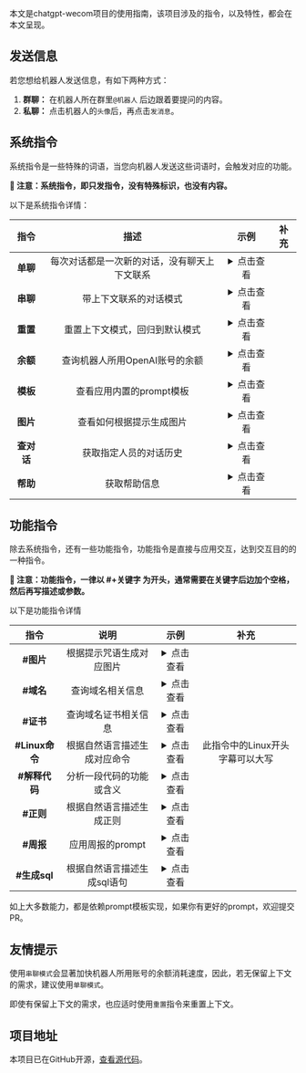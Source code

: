 本文是chatgpt-wecom项目的使用指南，该项目涉及的指令，以及特性，都会在本文呈现。

## 发送信息

若您想给机器人发送信息，有如下两种方式：

1. **群聊：** 在机器人所在群里`@机器人` 后边跟着要提问的内容。
2. **私聊：** 点击机器人的`头像`后，再点击`发消息`。

## 系统指令

系统指令是一些特殊的词语，当您向机器人发送这些词语时，会触发对应的功能。

**📢 注意：系统指令，即只发指令，没有特殊标识，也没有内容。**

以下是系统指令详情：


|    指令    |                     描述                     |                             示例                             | 补充 |
| :--------: | :------------------------------------------: | :----------------------------------------------------------: | :--: |
|  **单聊**  | 每次对话都是一次新的对话，没有聊天上下文联系 |    <details><br /><summary>点击查看</summary><br /><img src="https://cdn.staticaly.com/gh/eryajf/tu/main/img/image_20230404_193608.jpg"><br /></details>                                                          |      |
|  **串聊**  |            带上下文联系的对话模式            |     <details><br /><summary>点击查看</summary><br /><img src="https://cdn.staticaly.com/gh/eryajf/tu/main/img/image_20230404_193608.jpg"><br /></details>                                                         |      |
|  **重置**  |        重置上下文模式，回归到默认模式        |        <details><br /><summary>点击查看</summary><br /><img src="https://cdn.staticaly.com/gh/eryajf/tu/main/img/image_20230404_193608.jpg"><br /></details>                                                      |      |
|  **余额**  | 查询机器人所用OpenAI账号的余额 |       <details><br /><summary>点击查看</summary><br /><img src="https://cdn.staticaly.com/gh/eryajf/tu/main/img/image_20230304_222522.jpg"><br /></details>                                                       |      |
|  **模板**  |           查看应用内置的prompt模板           |      <details><br /><summary>点击查看</summary><br /><img src="https://cdn.staticaly.com/gh/eryajf/tu/main/img/image_20230404_193827.jpg"><br /></details>                                                        |      |
|  **图片**  |          查看如何根据提示生成图片          | <details><br /><summary>点击查看</summary><br /><img src="https://cdn.staticaly.com/gh/eryajf/tu/main/img/image_20230404_194125.jpg"><br /></details> |      |
| **查对话** |            获取指定人员的对话历史            |      <details><br /><summary>点击查看</summary><br /><img src="https://cdn.staticaly.com/gh/eryajf/tu/main/img/image_20230404_193938.jpg"><br /></details>                                                        |      |
|  **帮助**  |                 获取帮助信息                 |     <details><br /><summary>点击查看</summary><br /><img src="https://cdn.staticaly.com/gh/eryajf/tu/main/img/image_20230404_202336.jpg"><br /></details>                                                         |      |

## 功能指令

除去系统指令，还有一些功能指令，功能指令是直接与应用交互，达到交互目的的一种指令。

**📢 注意：功能指令，一律以 #+关键字 为开头，通常需要在关键字后边加个空格，然后再写描述或参数。**

以下是功能指令详情

| 指令 | 说明 | 示例 | 补充|
| :--: | :--: | :--: | :--: |
|  **#图片**  |          根据提示咒语生成对应图片          | <details><br /><summary>点击查看</summary><br /><img src="https://cdn.staticaly.com/gh/eryajf/tu/main/img/image_20230323_150547.jpg"><br /></details> |      |
| **#域名**     | 查询域名相关信息     |  <details><br /><summary>点击查看</summary><br /><img src="https://cdn.staticaly.com/gh/eryajf/tu/main/img/image_20230404_202620.jpg"><br /></details>    |  |
| **#证书**     | 查询域名证书相关信息     | <details><br /><summary>点击查看</summary><br /><img src="https://cdn.staticaly.com/gh/eryajf/tu/main/img/image_20230404_202706.jpg"><br /></details>    |  |
| **#Linux命令**     | 根据自然语言描述生成对应命令     | <details><br /><summary>点击查看</summary><br /><img src="https://cdn.staticaly.com/gh/eryajf/tu/main/img/image_20230404_214947.jpg"><br /></details>    | 此指令中的Linux开头字幕可以大写 |
| **#解释代码**     | 分析一段代码的功能或含义     | <details><br /><summary>点击查看</summary><br /><img src="https://cdn.staticaly.com/gh/eryajf/tu/main/img/image_20230404_215242.jpg"><br /></details>    |  |
| **#正则**     | 根据自然语言描述生成正则     | <details><br /><summary>点击查看</summary><br /><img src="https://cdn.staticaly.com/gh/eryajf/tu/main/img/image_20230404_220222.jpg"><br /></details>    |  |
| **#周报**     | 应用周报的prompt     | <details><br /><summary>点击查看</summary><br /><img src="https://cdn.staticaly.com/gh/eryajf/tu/main/img/image_20230404_214335.jpg"><br /></details>    |  |
| **#生成sql**     | 根据自然语言描述生成sql语句     | <details><br /><summary>点击查看</summary><br /><img src="https://cdn.staticaly.com/gh/eryajf/tu/main/img/image_20230404_221325.jpg"><br /></details>    |  |

如上大多数能力，都是依赖prompt模板实现，如果你有更好的prompt，欢迎提交PR。

## 友情提示

使用`串聊模式`会显著加快机器人所用账号的余额消耗速度，因此，若无保留上下文的需求，建议使用`单聊模式`。

即使有保留上下文的需求，也应适时使用`重置`指令来重置上下文。

## 项目地址

本项目已在GitHub开源，[查看源代码](https://github.com/eryajf/chatgpt-wecom)。